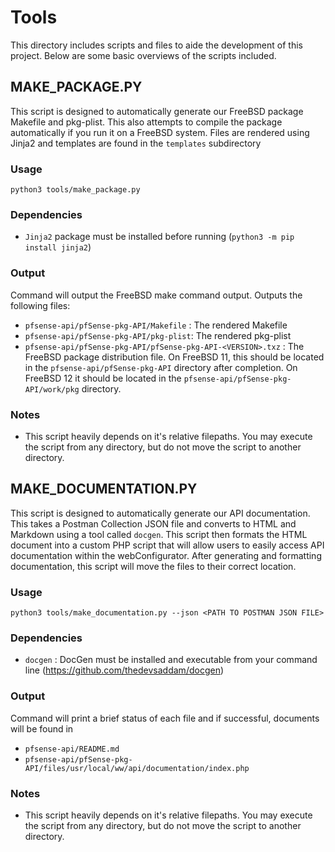 Tools
=====
This directory includes scripts and files to aide the development of this project. Below are some basic overviews of 
the scripts included.

## MAKE_PACKAGE.PY
This script is designed to automatically generate our FreeBSD package Makefile and pkg-plist. This also attempts to
compile the package automatically if you run it on a FreeBSD system. Files are rendered using Jinja2 and templates are 
found in the `templates` subdirectory

### Usage
`python3 tools/make_package.py`

### Dependencies
- `Jinja2` package must be installed before running (`python3 -m pip install jinja2`)

### Output
Command will output the FreeBSD make command output. Outputs the following files:

- `pfsense-api/pfSense-pkg-API/Makefile` : The rendered Makefile
- `pfsense-api/pfSense-pkg-API/pkg-plist`: The rendered pkg-plist
- `pfsense-api/pfSense-pkg-API/pfSense-pkg-API-<VERSION>.txz` : The FreeBSD package distribution file. On FreeBSD 11, 
this should be located in the `pfsense-api/pfSense-pkg-API` directory after completion. On FreeBSD 12 it should be 
located in the `pfsense-api/pfSense-pkg-API/work/pkg` directory.

### Notes
- This script heavily depends on it's relative filepaths. You may execute the script from any directory, but do not move
the script to another directory.

## MAKE_DOCUMENTATION.PY
This script is designed to automatically generate our API documentation. This takes a Postman Collection JSON file and
converts to HTML and Markdown using a tool called `docgen`. This script then formats the HTML document into a custom 
PHP script that will allow users to easily access API documentation within the webConfigurator. After generating and
formatting documentation, this script will move the files to their correct location.

### Usage
`python3 tools/make_documentation.py --json <PATH TO POSTMAN JSON FILE>`

### Dependencies
- `docgen` : DocGen must be installed and executable from your command line (https://github.com/thedevsaddam/docgen)

### Output
Command will print a brief status of each file and if successful, documents will be found in

- `pfsense-api/README.md`
- `pfsense-api/pfSense-pkg-API/files/usr/local/ww/api/documentation/index.php`

### Notes
- This script heavily depends on it's relative filepaths. You may execute the script from any directory, but do not move
the script to another directory.